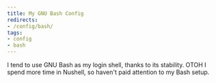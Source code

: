 ```yaml
---
title: My GNU Bash Config
redirects:
- /config/bash/
tags:
- config
- bash
---
```


I tend to use GNU Bash as my login shell, thanks to its stability.
OTOH I spend more time in Nushell, so haven't paid attention to my Bash setup.
